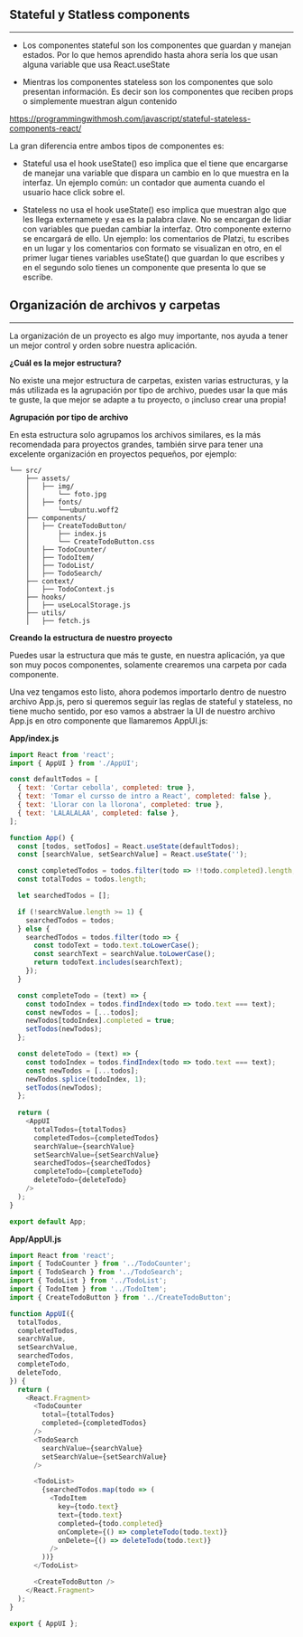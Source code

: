 ## Stateful y Statless components
---
- Los componentes stateful son los componentes que guardan y manejan estados. Por lo que hemos aprendido hasta ahora sería los que usan alguna variable que usa React.useState

- Mientras los componentes stateless son los componentes que solo presentan información. Es decir son los componentes que reciben props o simplemente muestran algun contenido

https://programmingwithmosh.com/javascript/stateful-stateless-components-react/


La gran diferencia entre ambos tipos de componentes es:

- Stateful usa el hook useState() eso implica que el tiene que encargarse de manejar una variable que dispara un cambio en lo que muestra en la interfaz. Un ejemplo común: un contador que aumenta cuando el usuario hace click sobre el. 

- Stateless no usa el hook useState() eso implica que muestran algo que les llega externamete y esa es la palabra clave. No se encargan de lidiar con variables que puedan cambiar la interfaz. Otro componente externo se encargará de ello. Un ejemplo: los comentarios de Platzi, tu escribes en un lugar y los comentarios con formato se visualizan en otro, en el primer lugar tienes variables useState() que guardan lo que escribes y en el segundo solo tienes un componente que presenta lo que se escribe.

## Organización de archivos y carpetas
---
La organización de un proyecto es algo muy importante, nos ayuda a tener un mejor control y orden sobre nuestra aplicación.

**¿Cuál es la mejor estructura?**

No existe una mejor estructura de carpetas, existen varias estructuras, y la más utilizada es la agrupación por tipo de archivo, puedes usar la que más te guste, la que mejor se adapte a tu proyecto, o ¡incluso crear una propia!

**Agrupación por tipo de archivo**

En esta estructura solo agrupamos los archivos similares, es la más recomendada para proyectos grandes, también sirve para tener una excelente organización en proyectos pequeños, por ejemplo:
```
└── src/
    ├── assets/
    │   ├── img/
    │       └── foto.jpg
    │   ├── fonts/
    │       └──ubuntu.woff2
    ├── components/
    │   ├── CreateTodoButton/
    │       ├── index.js
    │       └── CreateTodoButton.css
    │   ├── TodoCounter/
    │   ├── TodoItem/
    │   ├── TodoList/
    │   ├── TodoSearch/
    ├── context/
    │   ├── TodoContext.js
    ├── hooks/
    │   ├── useLocalStorage.js
    ├── utils/
    │   ├── fetch.js
```
**Creando la estructura de nuestro proyecto**

Puedes usar la estructura que más te guste, en nuestra aplicación, ya que son muy pocos componentes, solamente crearemos una carpeta por cada componente.

Una vez tengamos esto listo, ahora podemos importarlo dentro de nuestro archivo App.js, pero si queremos seguir las reglas de stateful y stateless, no tiene mucho sentido, por eso vamos a abstraer la UI de nuestro archivo App.js en otro componente que llamaremos AppUI.js:

**App/index.js**
```JAVASCRIPT
import React from 'react';
import { AppUI } from './AppUI';

const defaultTodos = [
  { text: 'Cortar cebolla', completed: true },
  { text: 'Tomar el cursso de intro a React', completed: false },
  { text: 'Llorar con la llorona', completed: true },
  { text: 'LALALALAA', completed: false },
];

function App() {
  const [todos, setTodos] = React.useState(defaultTodos);
  const [searchValue, setSearchValue] = React.useState('');

  const completedTodos = todos.filter(todo => !!todo.completed).length;
  const totalTodos = todos.length;

  let searchedTodos = [];

  if (!searchValue.length >= 1) {
    searchedTodos = todos;
  } else {
    searchedTodos = todos.filter(todo => {
      const todoText = todo.text.toLowerCase();
      const searchText = searchValue.toLowerCase();
      return todoText.includes(searchText);
    });
  }

  const completeTodo = (text) => {
    const todoIndex = todos.findIndex(todo => todo.text === text);
    const newTodos = [...todos];
    newTodos[todoIndex].completed = true;
    setTodos(newTodos);
  };

  const deleteTodo = (text) => {
    const todoIndex = todos.findIndex(todo => todo.text === text);
    const newTodos = [...todos];
    newTodos.splice(todoIndex, 1);
    setTodos(newTodos);
  };
  
  return (
    <AppUI
      totalTodos={totalTodos}
      completedTodos={completedTodos}
      searchValue={searchValue}
      setSearchValue={setSearchValue}
      searchedTodos={searchedTodos}
      completeTodo={completeTodo}
      deleteTodo={deleteTodo}
    />
  );
}

export default App;
```
**App/AppUI.js**

```JAVASCRIPT
import React from 'react';
import { TodoCounter } from '../TodoCounter';
import { TodoSearch } from '../TodoSearch';
import { TodoList } from '../TodoList';
import { TodoItem } from '../TodoItem';
import { CreateTodoButton } from '../CreateTodoButton';

function AppUI({
  totalTodos,
  completedTodos,
  searchValue,
  setSearchValue,
  searchedTodos,
  completeTodo,
  deleteTodo,
}) {
  return (
    <React.Fragment>
      <TodoCounter
        total={totalTodos}
        completed={completedTodos}
      />
      <TodoSearch
        searchValue={searchValue}
        setSearchValue={setSearchValue}
      />

      <TodoList>
        {searchedTodos.map(todo => (
          <TodoItem
            key={todo.text}
            text={todo.text}
            completed={todo.completed}
            onComplete={() => completeTodo(todo.text)}
            onDelete={() => deleteTodo(todo.text)}
          />
        ))}
      </TodoList>

      <CreateTodoButton />
    </React.Fragment>
  );
}

export { AppUI };
```

